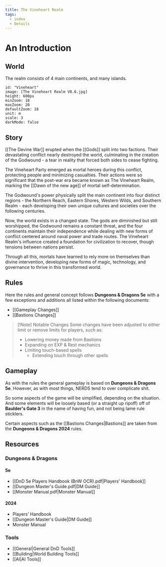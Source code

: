 ```yaml
---
title: The Vineheart Realm
tags:
  - index
  - Details
---
```


# An Introduction

## World

The realm consists of 4 main continents, and many islands.
```leaflet
id: "Vineheart"
image: [The Vineheart Realm V0.6.jpg]
height: 600px
minZoom: 18
maxZoom: 20
defaultZoom: 18
unit: m
scale: 3
darkMode: false

```

## Story

[[The Devine War]] erupted when the [[Gods]] split into two factions. Their devastating conflict nearly destroyed the world, culminating in the creation of the Godwound - a tear in reality that forced both sides to cease fighting.

The Vineheart Party emerged as mortal heroes during this conflict, protecting people and minimizing casualties. Their actions were so significant that the post-war era became known as The Vineheart Realm, marking the [[Dawn of the new age]] of mortal self-determination.

The Godwound's power physically split the main continent into four distinct regions - the Northern Reach, Eastern Shores, Western Wilds, and Southern Realm - each developing their own unique cultures and societies over the following centuries.

Now, the world exists in a changed state. The gods are diminished but still worshipped, the Godwound remains a constant threat, and the four continents maintain their independence while dealing with new forms of conflict centered around naval power and trade routes. The Vineheart Realm's influence created a foundation for civilization to recover, though tensions between nations persist.

Through all this, mortals have learned to rely more on themselves than divine intervention, developing new forms of magic, technology, and governance to thrive in this transformed world.


## Rules

Here the rules and general concept follows **Dungeons & Dragons 5e** with a few exceptions and additions all listed within the following documents:
- [[Gameplay Changes]] 
- [[Bastions Changes]]

> [!Note] Notable Changes
> Some changes have been adjusted to either limit or remove limits for players, such as:
>- Lowering money made from Bastions
>- Expanding on EXP & Rest mechanics
>- Limiting touch-based spells
>	- Extending touch through other spells


## Gameplay

As with the rules the general gameplay is based on **Dungeons & Dragons 5e**. However, as with most things, NERDS tend to over complicate shit.

So some aspects of the game will be simplified, depending on the situation. And some elements will be loosely based (or a straight up ripoff) off of **Baulder's Gate 3** in the name of having fun, and not being lame rule sticklers.

Certain aspects such as the [[Bastions Changes|Bastions]] are taken from the **Dungeons & Dragons 2024** rules.

## Resources

### Dungeons & Dragons

#### 5e
- [[DnD 5e Players Handbook (BnW OCR).pdf|Players' Handbook]]
- [[Dungeon Master's Guide.pdf|DM Guide]]
- [[Monster Manual.pdf|Monster Manual]]

#### 2024
- Players' Handbook
- [[Dungeon Master's Guide|DM Guide]]
- Monster Manual


### Tools

- [[General|General DnD Tools]]
- [[Building|World Building Tools]]
- [[AI|AI Tools]]
